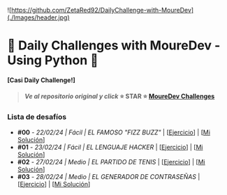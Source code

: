 ![https://github.com/ZetaRed92/DailyChallenge-with-MoureDev](./Images/header.jpg)

# 🐍 Daily Challenges with MoureDev - Using Python 🐍
#### [Casi Daily Challenge!]
> #### *Ve al repositorio original y click* ⭐ **STAR** ⭐ **[MoureDev Challenges](https://github.com/mouredev/retos-programacion-2023)**


### **Lista de desafíos**
* **#00** - *22/02/24 | Fácil | EL FAMOSO "FIZZ BUZZ"*  |  [[Ejercicio](https://github.com/ZetaRed92/DailyChallenge-with-MoureDev/blob/main/CHALLENGES/%2300%20FIZZ%20BUZZ/ejercicio.md)]  |  [[Mi Solución](https://github.com/ZetaRed92/DailyChallenge-with-MoureDev/blob/main/CHALLENGES/%2300%20FIZZ%20BUZZ/fizzbuzz.py)]
* **#01** - *23/02/24 | Fácil | EL LENGUAJE HACKER*  |   [[Ejercicio](https://github.com/ZetaRed92/DailyChallenge-with-MoureDev/blob/main/CHALLENGES/%2301%20LENGUAJE%20HACKER/ejercicio.md)]  |  [[Mi Solución](https://github.com/ZetaRed92/DailyChallenge-with-MoureDev/blob/main/CHALLENGES/%2301%20LENGUAJE%20HACKER/lenguajehacker.py)]
* **#02** - *27/02/24 | Medio | EL PARTIDO DE TENIS*  |   [[Ejercicio](https://github.com/ZetaRed92/DailyChallenge-with-MoureDev/blob/main/CHALLENGES/%2302%20PARTIDO%20DE%20TENIS/ejercicio.md)]  |  [[Mi Solución](https://github.com/ZetaRed92/DailyChallenge-with-MoureDev/blob/main/CHALLENGES/%2302%20PARTIDO%20DE%20TENIS/partidotenis.py)]
* **#03** - *28/02/24 | Medio | EL GENERADOR DE CONTRASEÑAS*  |   [[Ejercicio](https://github.com/ZetaRed92/DailyChallenge-with-MoureDev/blob/main/CHALLENGES/%2303%20GENERADOR%20PASSWORDS/ejercicio.md)]  |  [[Mi Solución](https://github.com/ZetaRed92/DailyChallenge-with-MoureDev/blob/main/CHALLENGES/%2303%20GENERADOR%20PASSWORDS/generadorpass.py)]
